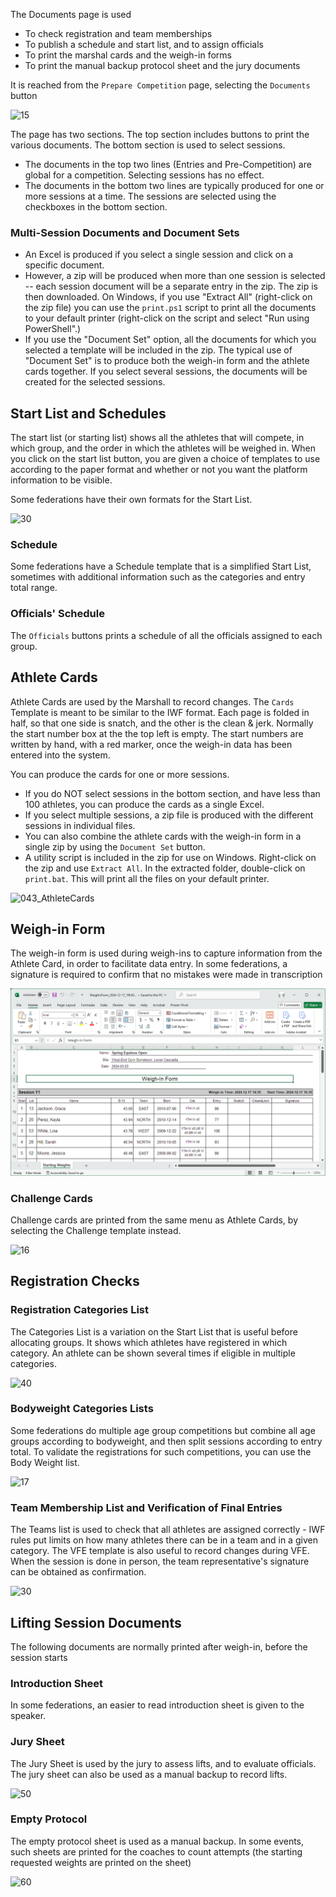 The Documents page is used

- To check registration and team memberships
- To publish a schedule and start list, and to assign officials
- To print the marshal cards and the weigh-in forms
- To print the manual backup protocol sheet and the jury documents

It is reached from the `Prepare Competition` page, selecting the `Documents` button

![15](nimg/2400PreCompetitionDocuments/15.png)

The page has two sections.  The top section includes buttons to print the various documents.  The bottom section is used to select sessions.

- The documents in the top two lines (Entries and Pre-Competition) are global for a competition.  Selecting sessions has no effect.
- The documents in the bottom two lines are typically produced for one or more sessions at a time.  The sessions are selected using the checkboxes in the bottom section.  

### Multi-Session Documents and Document Sets

- An Excel is produced if you select a single session and click on a specific document.
- However, a zip will be produced when more than one session is selected -- each session document will be a separate entry in the zip.  The zip is then downloaded.  On Windows, if you use "Extract All"  (right-click on the zip file) you can use the `print.ps1` script to print all the documents to your default printer (right-click on the script and select "Run using PowerShell".)
- If you use the "Document Set" option, all the documents for which you selected a template will be included in the zip.  The typical use of "Document Set" is to produce both the weigh-in form and the athlete cards together. If you select several sessions, the documents will be created for the selected sessions.

## Start List and Schedules

The start list (or starting list) shows all the athletes that will compete, in which group, and the order in which the athletes will be weighed in.  When you click on the start list button, you are given a choice of templates to use according to the paper format and whether or not you want the platform information to be visible.

Some federations have their own formats for the Start List.

![30](nimg/2400PreCompetitionDocuments/30.png)

### Schedule

Some federations have a Schedule template that is a simplified Start List, sometimes with additional information such as the categories and entry total range.

### Officials' Schedule

The `Officials` buttons prints a schedule of all the officials assigned to each group.

## Athlete Cards

Athlete Cards are used by the Marshall to record changes.  The `Cards` Template is meant to be similar to the IWF format. Each page is folded in half, so that one side is snatch, and the other is the clean & jerk.  Normally the start number box at the the top left is empty.  The start numbers are written by hand, with a red marker, once the weigh-in data has been entered into the system.

You can produce the cards for one or more sessions.  

- If you do NOT select sessions in the bottom section, and have less than 100 athletes, you can produce the cards as a single Excel.
- If you select multiple sessions, a zip file is produced with the different sessions in individual files.
- You can also combine the athlete cards with the weigh-in form in a single zip by using the `Document Set` button.
- A utility script is included in the zip for use on Windows. Right-click on the zip and use `Extract All`.  In the extracted folder, double-click on `print.bat`.  This will print all the files on your default printer.

![043_AthleteCards](img/WeighIn/043_AthleteCards.png)

## Weigh-in Form

The weigh-in form is used during weigh-ins to capture information from the Athlete Card, in order to facilitate data entry.  In some federations, a signature is required to confirm that no mistakes were made in transcription

![70](nimg/2400PreCompetitionDocuments/70.png)

### Challenge Cards

Challenge cards are printed from the same menu as Athlete Cards, by selecting the Challenge template instead.

![16](nimg/2400PreCompetitionDocuments/16.png)

## Registration Checks

### Registration Categories List

The Categories List is a variation on the Start List that is useful before allocating groups.  It shows which athletes have registered in which category. An athlete can be shown several times if eligible in multiple categories.

![40](nimg/2400PreCompetitionDocuments/40.png)

### Bodyweight Categories Lists

Some federations do multiple age group competitions but combine all age groups according to bodyweight, and then split sessions according to entry total.  To validate the registrations for such competitions, you can use the Body Weight list.

![17](nimg/2400PreCompetitionDocuments/17.png)

### Team Membership List and Verification of Final Entries

The Teams list is used to check that all athletes are assigned correctly - IWF rules put limits on how many athletes there can be in a team and in a given category.
The VFE template is also useful to record changes during VFE.   When the session is done in person, the team representative's signature can be obtained as confirmation. 

![30](nimg/2400PreCompetitionDocuments/18.png)

## Lifting Session Documents

The following documents are normally printed after weigh-in, before the session starts

### Introduction Sheet

In some federations, an easier to read introduction sheet is given to the speaker.

### Jury Sheet

The Jury Sheet is used by the jury to assess lifts, and to evaluate officials.  The jury sheet can also be used as a manual backup to record lifts.

![50](nimg/2400PreCompetitionDocuments/50.png)

### Empty Protocol

The empty protocol sheet is used as a manual backup.  In some events, such sheets are printed for the coaches to count attempts (the starting requested weights are printed on the sheet)

![60](nimg/2400PreCompetitionDocuments/60.png)

